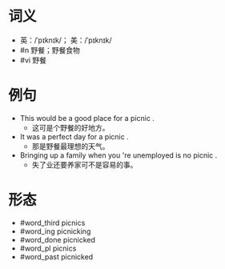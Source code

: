 # 词义
- 英：/ˈpɪknɪk/； 美：/ˈpɪknɪk/
- #n 野餐；野餐食物
- #vi 野餐
# 例句
- This would be a good place for a picnic .
	- 这可是个野餐的好地方。
- It was a perfect day for a picnic .
	- 那是野餐最理想的天气。
- Bringing up a family when you 're unemployed is no picnic .
	- 失了业还要养家可不是容易的事。
# 形态
- #word_third picnics
- #word_ing picnicking
- #word_done picnicked
- #word_pl picnics
- #word_past picnicked
